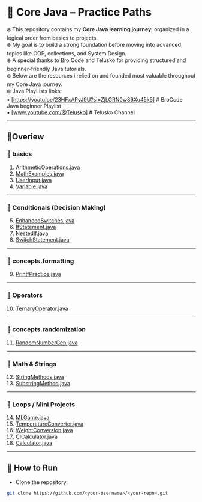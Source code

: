 # 🌿 Core Java – Practice Paths

❄️ This repository contains my **Core Java learning journey**, organized in a logical order from basics to projects.
<br>❄️ My goal is to build a strong foundation before moving into advanced topics like OOP, collections, and System Design.
<br>❄️  A special thanks to Bro Code and Telusko for providing structured and beginner-friendly Java tutorials.
<br>❄️ Below are the resources i relied on and founded most valuable throughout my Core Java journey. 
<br>❄️ Java PlayLists links: 
<br>▪️ [https://youtu.be/23HFxAPyJ9U?si=ZjLGRN0w86Xu45k5] # BroCode Java beginner Playlist
<br>▪️ [www.youtube.com/@Telusko] # Telusko Channel


---

## 🧋Overiew

### 🍁 basics 
1. [ArithmeticOperations.java](src/concepts/basics/ArithmeticOperations.java)
2. [MathExamples.java](src/concepts/basics/MathExamples.java)
3. [UserInput.java](src/concepts/basics/UserInput.java)
4. [Variable.java](src/concepts/basics/Variables.java)

---

### 🍁 Conditionals (Decision Making)
5. [EnhancedSwitches.java](src/concepts/conditionals/EnhancedSwitches.java)
6. [IfStatement.java](src/concepts/conditionals/IfStatement.java)
7. [NestedIf.java](src/concepts/conditionals/NestedIf.java)
8. [SwitchStatement.java](src/concepts/conditionals/SwitchStatement.java)

---

### 🍁 concepts.formatting 

9. [PrintfPractice.java](src/concepts/formatting/PrintfPractice.java)

---

### 🍁 Operators
10. [TernaryOperator.java](src/concepts/operators/TernaryOperator.java)

---

### 🍁 concepts.randomization
11. [RandomNumberGen.java](src/concepts/randomization/RandomNumberGen.java)

---

### 🍁 Math & Strings
12. [StringMethods.java](src/concepts/strings/StringMethods.java)
13. [SubstringMethod.java](src/concepts/strings/SubstringMethod.java)

---

### 🍁 Loops / Mini Projects
14. [MLGame.java](src/projects/MadLibsGame.java)
15. [TemperatureConverter.java](src/projects/TempConverter.java)
16. [WeightConversion.java](src/projects/WeightConvertor.java)
17. [CICalculator.java](src/projects/CICalculator.java)
18. [Calculator.java](src/projects/Calculator.java)

---

## 🚀 How to Run
- Clone the repository:
```bash
git clone https://github.com/<your-username>/<your-repo>.git
